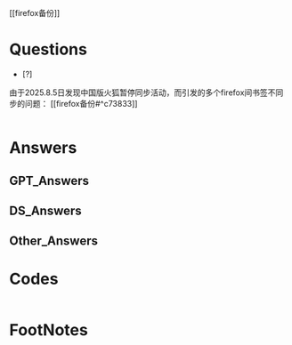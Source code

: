 [[firefox备份]]

# Questions

- [?] 

由于2025.8.5日发现中国版火狐暂停同步活动，而引发的多个firefox间书签不同步的问题：
[[firefox备份#^c73833]]

```timeline

```


# Answers

## GPT_Answers


## DS_Answers


## Other_Answers


# Codes

```python

```



# FootNotes